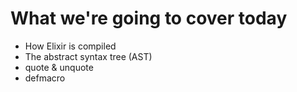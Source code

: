 # What we're going to cover today

* How Elixir is compiled
* The abstract syntax tree (AST)
* quote & unquote
* defmacro
